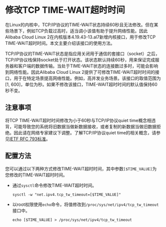 # 修改TCP TIME-WAIT超时时间

在Linux的内核中，TCP/IP协议的TIME-WAIT状态持续60秒且无法修改。但在某些场景下，例如TCP负载过高时，适当调小该值有助于提升网络性能。因此Alibaba Cloud Linux 2在内核版本4.19.43-13.al7新增内核接口，用于修改TCP TIME-WAIT超时时间。本文主要介绍该接口的使用方法。

TCP/IP协议的TIME-WAIT状态是指应用关闭用于通信的套接口（socket）之后，TCP/IP协议栈保持socket处于打开状态。该状态默认持续60秒，用来保证完成服务器和客户端的数据传输。当处于TIME-WAIT状态的连接数过多时，可能会影响到网络性能。因此Alibaba Cloud Linux 2提供了可修改TIME-WAIT超时时间的接口，用于在特定场景提高网络性能。例如，高并发业务场景。该接口的取值范围为\[1, 600\]，单位为秒。如果不修改该接口，TIME-WAIT超时时间的默认值保持60秒不变。

## 注意事项

将TCP TIME-WAIT超时时间修改为小于60秒与TCP/IP协议quiet time概念相违背，可能导致您的系统将旧数据当做新数据接收，或者复制的新数据当做旧数据拒绝。因此请在网络专家建议下调整。了解TCP/IP协议quiet time的相关概念，请参见[IETF RFC 793标准](https://tools.ietf.org/html/rfc793)。

## 配置方法

您可以通过以下两种方式修改TIME-WAIT超时时间，其中参数`[$TIME_VALUE]`为您修改的TIME-WAIT超时时间。

-   通过`sysctl`命令修改TIME-WAIT超时时间。

    ```
    sysctl -w "net.ipv4.tcp_tw_timeout=[$TIME_VALUE]"
    ```

-   以root权限使用`echo`命令，将值修改到`/proc/sys/net/ipv4/tcp_tw_timeout`接口中。

    ```
    echo [$TIME_VALUE] > /proc/sys/net/ipv4/tcp_tw_timeout
    ```


